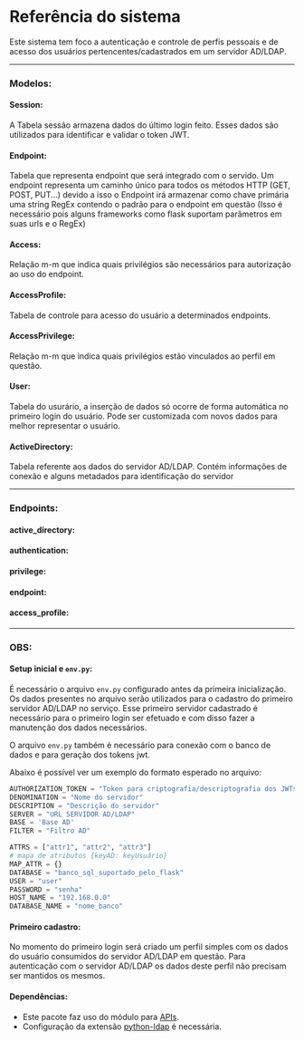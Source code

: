 # Referência do sistema

Este sistema tem foco a autenticação e controle de perfis pessoais e de acesso dos usuários pertencentes/cadastrados em
um servidor AD/LDAP.
___

### Modelos:

#### Session:
A Tabela sessão armazena dados do último login feito. Esses dados são utilizados para identificar e validar o token JWT. 

#### Endpoint:
Tabela que representa endpoint que será integrado com o servido. Um endpoint representa um caminho único para todos os métodos HTTP (GET, POST, PUT...)
devido a isso o Endpoint irá armazenar como chave primária uma string RegEx contendo o padrão para o endpoint em questão (Isso é necessário pois alguns frameworks como flask suportam parâmetros em suas urls e o RegEx) 

#### Access:
Relação m-m que indica quais privilégios são necessários para autorização ao uso do endpoint.

#### AccessProfile:
Tabela de controle para acesso do usuário a determinados endpoints.

#### AccessPrivilege:
Relação m-m que indica quais privilégios estão vinculados ao perfil em questão.


#### User:
Tabela do usurário, a inserção de dados só ocorre de forma automática no primeiro login do usuário.
Pode ser customizada com novos dados para melhor representar o usuário.

#### ActiveDirectory:
Tabela referente aos dados do servidor AD/LDAP. Contém informações de conexão e alguns metadados para identificação do servidor

___

### Endpoints:

#### active_directory:

#### authentication:

#### privilege:

#### endpoint:

#### access_profile:

___

### OBS:

#### Setup inicial e `env.py`:

É necessário o arquivo `env.py` configurado antes da primeira inicialização. Os dados presentes no arquivo serão
utilizados para o cadastro do primeiro servidor AD/LDAP no serviço. Esse primeiro servidor cadastrado é necessário
para o primeiro login ser efetuado e com disso fazer a manutenção dos dados necessários.

O arquivo `env.py` também é necessário para conexão com o banco de dados e para geração dos tokens jwt.

Abaixo é possível ver um exemplo do formato esperado no arquivo:

```python
AUTHORIZATION_TOKEN = "Token para criptografia/descriptografia dos JWTs"
DENOMINATION = "Nome do servidor"
DESCRIPTION = "Descrição do servidor"
SERVER = "URL SERVIDOR AD/LDAP"
BASE = 'Base AD'
FILTER = "Filtro AD"

ATTRS = ["attr1", "attr2", "attr3"]
# mapa de atributos {keyAD: keyUsuário}
MAP_ATTR = {}
DATABASE = "banco_sql_suportado_pelo_flask"
USER = "user"
PASSWORD = "senha"
HOST_NAME = "192.168.0.0"
DATABASE_NAME = "nome_banco"
```

#### Primeiro cadastro:

No momento do primeiro login será criado um perfil simples com os dados do usuário consumidos do servidor AD/LDAP em
questão. Para autenticação com o servidor AD/LDAP os dados deste perfil não precisam ser mantidos os mesmos.

#### Dependências:

- Este pacote faz uso do módulo para [APIs](https://github.com/not-only-gateway/API).
- Configuração da extensão [python-ldap](https://www.python-ldap.org/en/python-ldap-3.4.0/) é necessária.


